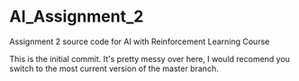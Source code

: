 # AI_Assignment_2
Assignment 2 source code for AI with Reinforcement Learning Course

This is the initial commit. It's pretty messy over here, I would recomend you switch to the most current version of the master branch.